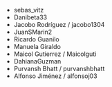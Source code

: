 - sebas_vitz
- Danibeta33
- Jacobo Rodríguez / jacobo1304
- JuanSMarin2
- Ricardo Guanilo
- Manuela Giraldo 
- Maicol Gutierrez / Maicolguti
- DahianaGuzman
- Purvansh Bhatt / purvanshbhatt
- Alfonso Jiménez / alfonsoj03
